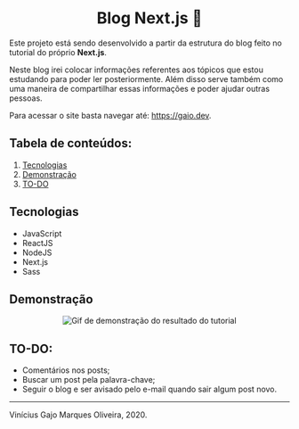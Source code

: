 <p align="center">
  <h1 align="center">Blog Next.js 🎉</h1>
</p>

Este projeto está sendo desenvolvido a partir da estrutura do blog feito no tutorial do próprio **Next.js**.

Neste blog irei colocar informações referentes aos tópicos que estou estudando para poder ler posteriormente. Além disso serve também como uma maneira de compartilhar essas informações e poder ajudar outras pessoas.

Para acessar o site basta navegar até: https://gaio.dev.

## Tabela de conteúdos:

1. [Tecnologias](#tecnologias)
2. [Demonstração](#demonstração)
3. [TO-DO](#to-do)

## Tecnologias

- JavaScript
- ReactJS
- NodeJS
- Next.js
- Sass

## Demonstração

<p align="center">
  <img src="./assets-readme/blog-demonstration.gif" alt="Gif de demonstração do resultado do tutorial" />
</p>


## TO-DO:

* Comentários nos posts;
* Buscar um post pela palavra-chave;
* Seguir o blog e ser avisado pelo e-mail quando sair algum post novo.


---
Vinícius Gajo Marques Oliveira, 2020.
